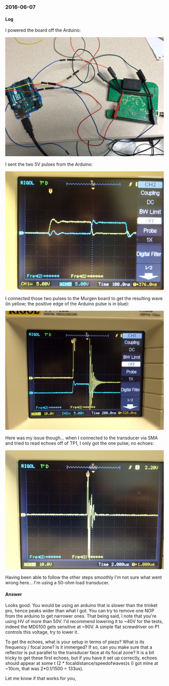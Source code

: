 

### 2016-06-07 

#### Log

I powered the board off the Arduino:

![](Images/IMG_1136.JPG)

I sent the two 5V pulses from the Arduino:

![](Images/IMG_1132.JPG)

I connected those two pulses to the Murgen board to get the resulting wave (in yellow; the positive edge of the Arduino pulse is in blue):

![](Images/IMG_1130.JPG)


Here was my issue though... when I connected to the transducer via SMA and tried to read echoes off of TP1, I only got the one pulse; no echoes: 

![](Images/IMG_1135.JPG)

Having been able to follow the other steps smoothly I'm not sure what went wrong here... I'm using a 50-ohm load transducer.


#### Answer

Looks good. You would be using an arduino that is slower than the trinket pro, hence peaks wider than what I got. You can try to remove one NOP from the arduino to get narrower ones.
That being said, I note that you're using HV of more than 50V. I'd recommend lowering it to ~40V for the tests, indeed the MD0100 gets sensitive at ~90V. A simple flat screwdriver on P1 controls this voltage, try to lower it.

To get the echoes, what is your setup in terms of piezo? What is its frequency / focal zone? Is it immerged? If so, can you make sure that a reflector is put parallel to the transducer face at its focal zone?
It is a bit tricky to get these first echoes, but if you have it set up correctly, echoes should appear at some t (2 * focaldistance/speedofwaves)s (I got mine at ~10cm, that was 2*0.1/1500 = 133us).

Let me know if that works for you,
